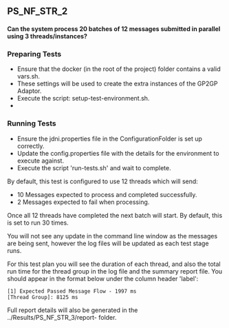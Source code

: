 ## PS_NF_STR_2

#### Can the system process 20 batches of 12 messages submitted in parallel using 3 threads/instances?

### Preparing Tests

* Ensure that the docker (in the root of the project) folder contains a valid vars.sh.
* These settings will be used to create the extra instances of the GP2GP Adaptor.
* Execute the script: setup-test-environment.sh.
* 

### Running Tests
* Ensure the jdni.properties file in the ConfigurationFolder is set up correctly.
* Update the config.properties file with the details for the environment to execute against.
* Execute the script 'run-tests.sh' and wait to complete.

By default, this test is configured to use 12 threads which will send:
* 10 Messages expected to process and completed successfully.
* 2 Messages expected to fail when processing.

Once all 12 threads have completed the next batch will start.  By default, this is set to run 30 times.

You will not see any update in the command line window as the messages are being sent, however the log files will be
updated as each test stage runs.

For this test plan you will see the duration of each thread, and also the total run time for the thread group in the log 
file and the summary report file. You should appear in the format below under the column header 'label':

```
[1] Expected Passed Message Flow - 1997 ms
[Thread Group]: 8125 ms
```

Full report details will also be generated in the ../Results/PS_NF_STR_3/report-<timestamp> folder.






